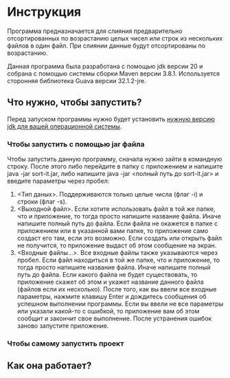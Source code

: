 # Инструкция
Программа предназначается для слияния предварительно отсортированных по возрастанию целых чисел или строк из нескольких файлов в один файл. При слиянии данные будут отсортированы по возрастанию.

Данная программа была разработана с помощью jdk версии 20 и собрана с помощью системы сборки Maven версии 3.8.1.
Используется сторонняя библиотека Guava версии 32.1.2-jre.

## Что нужно, чтобы запустить?
Перед запуском программы нужно будет установить  [нужную версию jdk для вашей операционной системы](https://www.oracle.com/java/technologies/downloads/).

### Чтобы запустить с помощью jar файла 
Чтобы запустить данную программу, сначала нужно зайти в командную строку. 
После этого либо перейдите в папку с приложением и напишите java -jar sort-it.jar, либо напишите java -jar <полный путь до sort-it.jar> и введите параметры через пробел: 
  1. <Тип даных>. Поддерживаются только целые числа (флаг -i) и строки (флаг -s).
  2. <Выходной файл>. Если хотите использовать файл в той же папке, что и приложение, то тогда просто напишите название файла. Иначе напишите полный путь до файла. Если файла не окажется в папке с приложением или в указанной вами папке, то приложение само создаст его там, если это возможно. Если создать или открыть файл не получится, то приложение выдаст об этом сообщение на экран.
  3. <Входные файлы...>. Все входные файлы также указываются через пробел. Если файл  находиться в той же папке, что и приложение, то тогда просто напишите название файла. Иначе напишите полный путь до файла. Если какого файла не будет существовать, то приложение скажет об этом и укажет название данного файла (файлов если их несколько).
После того, как вы ввели все входные параметры, нажмите клавишу Enter и дождитесь сообщения об успешном выполнении программы.
Если вы ввели не все параметры или указали какой-то с ошибкой, то приложение вам об этом сообщит и закончит свое выполнение. После устранения ошибок заново запустите приложение.

### Чтобы самому запустить проект



## Как она работает?


